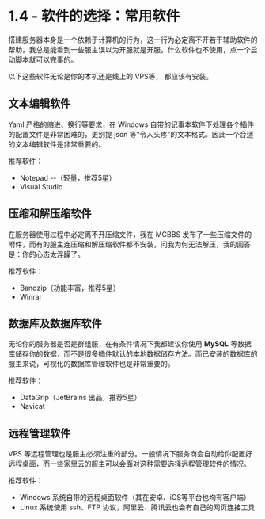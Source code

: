 # 1.4 - 软件的选择：常用软件

搭建服务器本身是一个依赖于计算机的行为，这一行为必定离不开若干辅助软件的帮助，我总是能看到一些服主误以为开服就是开服，什么软件也不使用，点一个启动脚本就可以完事的。

以下这些软件无论是你的本机还是线上的 VPS等， 都应该有安装。

## 文本编辑软件

Yaml 严格的缩进、换行等要求，在 Windows 自带的记事本软件下处理各个插件的配置文件是非常困难的，更别提 json 等“令人头疼”的文本格式。因此一个合适的文本编辑软件是非常重要的。

推荐软件：

* Notepad --（轻量，推荐5星）
* Visual Studio

## 压缩和解压缩软件

在服务器使用过程中必定离不开压缩文件，我在 MCBBS 发布了一些压缩文件的附件，而有的服主连压缩和解压缩软件都不安装，问我为何无法解压，我的回答是：你的心态太浮躁了。

推荐软件：

* Bandzip（功能丰富，推荐5星）
* Winrar

## 数据库及数据库软件

无论你的服务器是否是群组服，在有条件情况下我都建议你使用 **MySQL** 等数据库储存你的数据，而不是很多插件默认的本地数据储存方法。而已安装的数据库的服主来说，可视化的数据库管理软件也是非常重要的。

推荐软件：

* DataGrip（JetBrains 出品，推荐5星）
* Navicat

## 远程管理软件

VPS 等远程管理也是服主必须注重的部分。一般情况下服务商会自动给你配置好远程桌面，而一些家里云的服主可以会面对这种需要选择远程管理软件的情况。

推荐软件：

* Windows 系统自带的远程桌面软件（其在安卓、iOS等平台也均有客户端）
* Linux 系统使用 ssh、FTP 协议，阿里云、腾讯云也会有自己的网页连接工具
